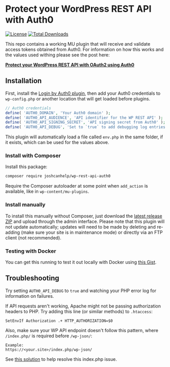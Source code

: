 # Protect your WordPress REST API with Auth0

[![License](https://poser.pugx.org/joshcanhelp/wp-rest-api-auth0/license)](https://packagist.org/packages/joshcanhelp/wp-rest-api-auth0)
[![Total Downloads](https://poser.pugx.org/joshcanhelp/wp-rest-api-auth0/downloads)](https://packagist.org/packages/joshcanhelp/wp-rest-api-auth0)

This repo contains a working MU plugin that will receive and validate access tokens obtained from Auth0. For information on how this works and the values used withing please see the post here:

**[Protect your WordPress REST API with OAuth2 using Auth0](https://www.joshcanhelp.com/protect-wordpress-rest-api-with-oauth2-auth0/)**

## Installation 

First, install the [Login by Auth0 plugin](https://wordpress.org/plugins/auth0/), then add your Auth0 credentials to `wp-config.php` or another location that will get loaded before plugins.

```php
// Auth0 credentials
define( 'AUTH0_DOMAIN', 'Your Auth0 domain' );
define( 'AUTH0_API_AUDIENCE', 'API identifier for the WP REST API' );
define( 'AUTH0_API_SIGNING_SECRET', 'API signing secret from Auth0' );
define( 'AUTH0_API_DEBUG', 'Set to `true` to add debugging log entries' );
```

This plugin will automatically load a file called `env.php` in the same folder, if it exists, which can be used for the values above.

### Install with Composer

Install this package:

```bash
composer require joshcanhelp/wp-rest-api-auth0
```

Require the Composer autoloader at some point when `add_action` is available, like in `wp-content/mu-plugins`. 

### Install manually

To install this manually without Composer, just download the [latest release ZIP](https://github.com/joshcanhelp/wp-rest-api-auth0/releases) and upload through the admin interface. Please note that this plugin will not update automatically; updates will need to be made by deleting and re-adding (make sure your site is in maintenance mode) or directly via an FTP client (not recommended).

### Testing with Docker

You can get this running to test it out locally with Docker using [this Gist](https://gist.github.com/joshcanhelp/0e35b657ca03142e3d79595c28bb3ed7).

## Troubleshooting

Try setting `AUTH0_API_DEBUG` to `true` and watching your PHP error log for information on failures.

If API requests aren't working, Apache might not be passing authorization headers to PHP. Try adding this line (or similar methods) to `.htaccess`:

```
SetEnvIf Authorization .+ HTTP_AUTHORIZATION=$0
```

Also, make sure your WP API endpoint doesn't follow this pattern, where `/index.php/` is required before `/wp-json/`:

```
Example:
https://<your.site>/index.php/wp-json/
```

See [this solution](http://dejanjanosevic.info/remove-index-php-permalink-in-wordpress/) to help resolve this index.php issue.
